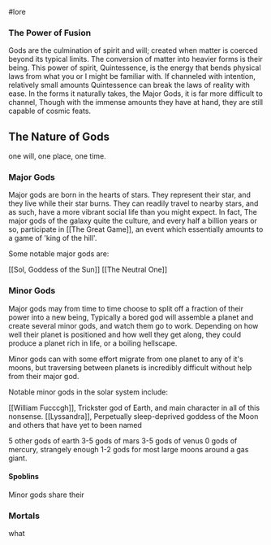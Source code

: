  #lore
### The Power of Fusion

Gods are the culmination of spirit and will; created when matter is coerced beyond its typical limits.
The conversion of matter into heavier forms is their being.
This power of spirit, Quintessence, is the energy that bends physical laws from what you or I might be familiar with. If channeled with intention, relatively small amounts Quintessence can break the laws of reality with ease. In the forms it naturally takes, the Major Gods, it is far more difficult to channel, Though with the immense amounts they have at hand, they are still capable of cosmic feats.

## The Nature of Gods
one will, one place, one time.


### Major Gods

Major gods are born in the hearts of stars. They represent their star, and they live while their star burns. They can readily travel to nearby stars, and as such, have a more vibrant social life than you might expect. In fact, The major gods of the galaxy quite the culture, and every half a billion years or so, participate in [[The Great Game]], an event which essentially amounts to a game of 'king of the hill'.


Some notable major gods are:

[[Sol, Goddess of the Sun]]
[[The Neutral One]]


### Minor Gods

Major gods may from time to time choose to split off a fraction of their power into a new being, 
Typically a bored god will assemble a planet and create several minor gods, and watch them go to work. Depending on how well their planet is positioned and how well they get along, they could produce a planet rich in life, or a boiling hellscape. 

Minor gods can with some effort migrate from one planet to any of it's moons, but traversing between planets is incredibly difficult without help from their major god.

Notable minor gods in the solar system include:

[[William Fucccgh]], Trickster god of Earth, and main character in all of this nonsense.
[[Lyssandra]], Perpetually sleep-deprived goddess of the Moon
and others that have yet to been named

5 other gods of earth
3-5 gods of mars
3-5 gods of venus
0 gods of mercury, strangely enough
1-2 gods for most large moons around a gas giant.


#### Spoblins

Minor gods share their

### Mortals
what